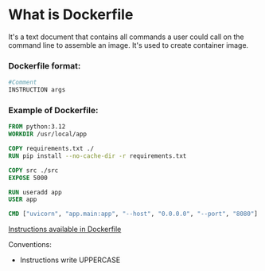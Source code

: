# What is Dockerfile

It's a text document that contains all commands a user could call on the command line to assemble an image. It's used to create container image.


### Dockerfile format:

```dockerfile
#Comment
INSTRUCTION args
```

### Example of Dockerfile:
```dockerfile
FROM python:3.12
WORKDIR /usr/local/app

COPY requirements.txt ./
RUN pip install --no-cache-dir -r requirements.txt

COPY src ./src
EXPOSE 5000

RUN useradd app
USER app

CMD ["uvicorn", "app.main:app", "--host", "0.0.0.0", "--port", "8080"]
```

[Instructions available in Dockerfile](https://docs.docker.com/reference/dockerfile/#overview)


Conventions:
- Instructions write UPPERCASE